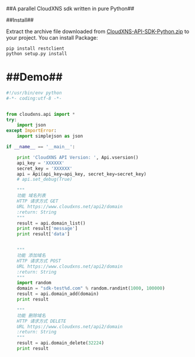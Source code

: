 ##A parallel CloudXNS sdk written in pure Python##


##Install##

Extract the archive file downloaded from [CloudXNS-API-SDK-Python.zip](https://github.com//CloudXNS/CloudXNS-API-SDK-Python/archive/master.zip) to your project.
You can install Package:
```shell
pip install restclient
python setup.py install
```

##Demo##
==================================================
```python
#!/usr/bin/env python
#-*- coding:utf-8 -*-


from cloudxns.api import *
try:
    import json
except ImportError:
    import simplejson as json

if __name__ == '__main__':

    print 'CloudXNS API Version: ', Api.vsersion()
    api_key = 'XXXXXX'
    secret_key = 'XXXXXX'
    api = Api(api_key=api_key, secret_key=secret_key)
    # api.set_debug(True)

    """
    功能 域名列表
    HTTP 请求方式 GET
    URL https://www.cloudxns.net/api2/domain
    :return: String
    """
    result = api.domain_list()
    print result['message']
    print result['data']


    """
    功能 添加域名
    HTTP 请求方式 POST
    URL https://www.cloudxns.net/api2/domain
    :return: String
    """
    import random
    domain = "sdk-test%d.com" % random.randint(1000, 100000)
    result = api.domain_add(domain)
    print result

    """
    功能 删除域名
    HTTP 请求方式 DELETE
    URL https://www.cloudxns.net/api2/domain
    :return: String
    """
    result = api.domain_delete(32224)
    print result
```
